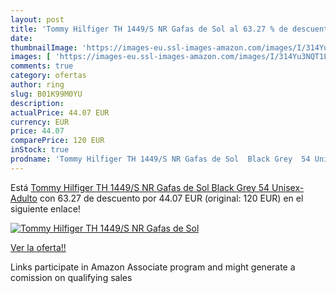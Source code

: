 ```yaml
---
layout: post
title: 'Tommy Hilfiger TH 1449/S NR Gafas de Sol al 63.27 % de descuento'
date: 
thumbnailImage: 'https://images-eu.ssl-images-amazon.com/images/I/314Yu3NQT1L._SL200_.jpg'
images: [ 'https://images-eu.ssl-images-amazon.com/images/I/314Yu3NQT1L._SL200_.jpg' ]
comments: true
category: ofertas
author: ring
slug: B01K99M0YU
description:
actualPrice: 44.07 EUR
currency: EUR
price: 44.07
comparePrice: 120 EUR
inStock: true
prodname: 'Tommy Hilfiger TH 1449/S NR Gafas de Sol  Black Grey  54 Unisex-Adulto'
---
```


Está [Tommy Hilfiger TH 1449/S NR Gafas de Sol  Black Grey  54 Unisex-Adulto](https://www.amazon.es/dp/B01K99M0YU/?tag=tolees-21) con 63.27 de descuento por 44.07 EUR (original: 120 EUR) en el siguiente enlace!

[![Tommy Hilfiger TH 1449/S NR Gafas de Sol](https://images-eu.ssl-images-amazon.com/images/I/314Yu3NQT1L._SL200_.jpg)](https://www.amazon.es/dp/B01K99M0YU/?tag=tolees-21)

[Ver la oferta!!](https://www.amazon.es/dp/B01K99M0YU/?tag=tolees-21)

Links participate in Amazon Associate program and might generate a comission on qualifying sales


